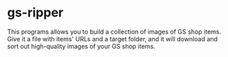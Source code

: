 # gs-ripper

This programs allows you to build a collection of images of GS shop items. Give it a file with items' URLs and a target folder, and it will download and sort out high-quality images of your GS shop items.
